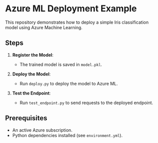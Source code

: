 # Azure ML Deployment Example

This repository demonstrates how to deploy a simple Iris classification model using Azure Machine Learning.

## Steps

1. **Register the Model**:
   - The trained model is saved in `model.pkl`.

2. **Deploy the Model**:
   - Run `deploy.py` to deploy the model to Azure ML.

3. **Test the Endpoint**:
   - Run `test_endpoint.py` to send requests to the deployed endpoint.

## Prerequisites

- An active Azure subscription.
- Python dependencies installed (see `environment.yml`).